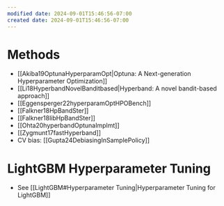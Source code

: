 ```yaml
---
modified date: 2024-09-01T15:46:56-07:00
created date: 2024-09-01T15:46:56-07:00
---
```

# Methods
- [[Akiba19OptunaHyperparamOpt|Optuna: A Next-generation Hyperparameter Optimization]]
- [[Li18HyperbandNovelBanditbased|Hyperband: A novel bandit-based approach]]
- [[Eggensperger22hyperparamOptHPOBench]]
- [[Falkner18HpBandSter]]
- [[Falkner18libHpBandSter]]
- [[Ohta20hyperbandOptunaImplmt]]
- [[Zygmunt17fastHyperband]]
- CV bias: [[Gupta24DebiasingInSamplePolicy]]
# LightGBM Hyperparameter Tuning
- See [[LightGBM#Hyperparameter Tuning|Hyperparameter Tuning for LightGBM]]